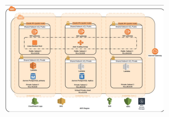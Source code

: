 ![alt text](https://github.com/aws-samples/amazon-isv-plug-n-play/blob/main/blob/ISVPnPReferenceArchitecture.jpg?raw=true)



